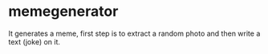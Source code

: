 # memegenerator
  It generates a meme, first step is to extract a random photo and then write a text (joke) on it.
